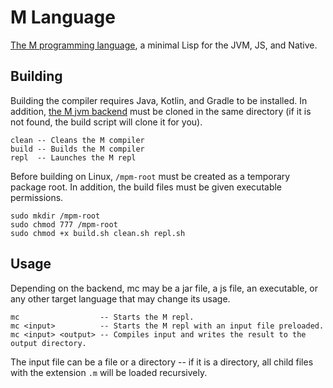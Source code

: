 M Language
==========

[The M programming language](https://m-language.github.io/), a minimal Lisp for the JVM, JS, and Native.

Building
--------

Building the compiler requires Java, Kotlin, and Gradle to be installed.
In addition, [the M jvm backend](https://github.com/m-language/m-jvm) 
must be cloned in the same directory (if it is not found, the build 
script will clone it for you).

    clean -- Cleans the M compiler
    build -- Builds the M compiler
    repl  -- Launches the M repl

Before building on Linux, `/mpm-root` must be created as a temporary 
package root. In addition, the build files must be given executable 
permissions.

    sudo mkdir /mpm-root
    sudo chmod 777 /mpm-root
    sudo chmod +x build.sh clean.sh repl.sh

Usage
-----

Depending on the backend, mc may be a jar file, a js file, an 
executable, or any other target language that may change its usage.

    mc                  -- Starts the M repl.
    mc <input>          -- Starts the M repl with an input file preloaded.
    mc <input> <output> -- Compiles input and writes the result to the output directory. 

The input file can be a file or a directory -- if it is a directory, all
child files with the extension `.m` will be loaded recursively.
